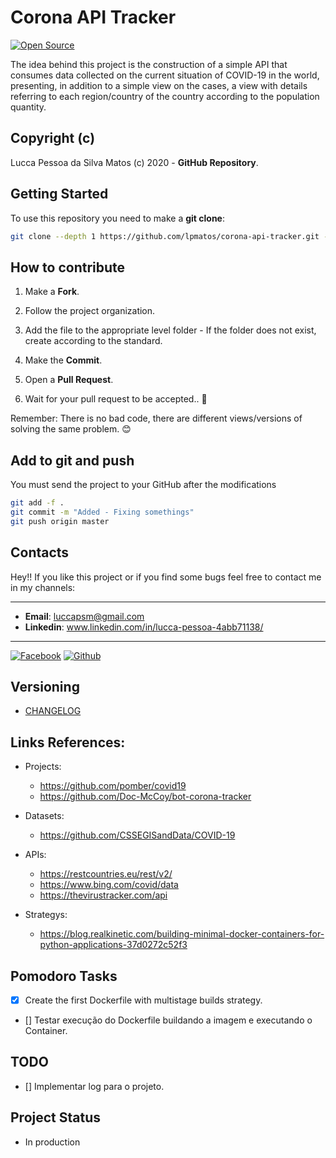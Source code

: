 Corona API Tracker
============

[![Open Source](https://badges.frapsoft.com/os/v1/open-source.svg?v=102)](https://github.com/lpmatos)

The idea behind this project is the construction of a simple API that consumes data collected on the current situation of COVID-19 in the world, presenting, in addition to a simple view on the cases, a view with details referring to each region/country of the country according to the population quantity.

## Copyright (c)

Lucca Pessoa da Silva Matos (c) 2020 - **GitHub Repository**.

## Getting Started

To use this repository you need to make a **git clone**:

```bash
git clone --depth 1 https://github.com/lpmatos/corona-api-tracker.git -b master
```

## How to contribute

1. Make a **Fork**.

2. Follow the project organization.

3. Add the file to the appropriate level folder - If the folder does not exist, create according to the standard.

4. Make the **Commit**.

5. Open a **Pull Request**.

6. Wait for your pull request to be accepted.. 🚀

Remember: There is no bad code, there are different views/versions of solving the same problem. 😊

## Add to git and push

You must send the project to your GitHub after the modifications

```bash
git add -f .
git commit -m "Added - Fixing somethings"
git push origin master
```

## Contacts

Hey!! If you like this project or if you find some bugs feel free to contact me in my channels:

---

* **Email**: luccapsm@gmail.com
* **Linkedin**: www.linkedin.com/in/lucca-pessoa-4abb71138/

---

[![Facebook](https://github.frapsoft.com/social/facebook.png)](https://www.facebook.com/lucca.pessoa.9)
[![Github](https://github.frapsoft.com/social/github.png)](https://github.com/lpmatos)

## Versioning

- [CHANGELOG](CHANGELOG.md)

## Links References:

* Projects:
    * https://github.com/pomber/covid19
    * https://github.com/Doc-McCoy/bot-corona-tracker

* Datasets:
    * https://github.com/CSSEGISandData/COVID-19

* APIs:
    * https://restcountries.eu/rest/v2/
    * https://www.bing.com/covid/data
    * https://thevirustracker.com/api

* Strategys:
    * https://blog.realkinetic.com/building-minimal-docker-containers-for-python-applications-37d0272c52f3

## Pomodoro Tasks

- [x] Create the first Dockerfile with multistage builds strategy.
- [] Testar execução do Dockerfile buildando a imagem e executando o Container.

## TODO

- [] Implementar log para o projeto.

## Project Status

* In production
